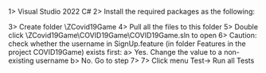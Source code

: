1> Visual Studio 2022 C#
2> Install the required packages as the following:
<PackageReference Include="BoDi" Version="1.5.0" />
<PackageReference Include="DotNetSeleniumExtras.PageObjects" Version="3.11.0" />
<PackageReference Include="DotNetSeleniumExtras.PageObjects.Core" Version="4.0.1" />
<PackageReference Include="DotNetSeleniumExtras.WaitHelpers" Version="3.11.0" />
<PackageReference Include="FluentAssertions" Version="6.5.1" />
<PackageReference Include="Gherkin" Version="22.0.0" />
<PackageReference Include="Microsoft.NET.Test.Sdk" Version="17.1.0" />
<PackageReference Include="Newtonsoft.Json" Version="13.0.1" />
<packageReference Include="NUnit" version="3.13.2" />
<packageReference Include="NUnit3TestAdapter" version="4.2.1" />
<PackageReference Include="Selenium.Support" Version="4.1.0" />
<PackageReference Include="Selenium.WebDriver" Version="4.1.0" />
<PackageReference Include="Selenium.WebDriver.ChromeDriver" Version="100.0.4896.6000" />
<PackageReference Include="Selenium.WebDriver.GeckoDriver" Version="0.31.0" />
<PackageReference Include="SpecFlow" Version="3.9.52" />
<PackageReference Include="SpecFlow.Internal.Json" Version="1.0.8" />

<PackageReference Include="SpecFlow.NUnit" Version="3.9.52" />
<PackageReference Include="SpecFlow.Tools.MsBuild.Generation" Version="3.9.52" />

<PackageReference Include="System.IO" version="4.3.0" />
<PackageReference Include="System.Net.Http" version="4.3.4" />
<PackageReference Include="System.Runtime" version="4.3.1" />
<PackageReference Include="System.Runtime.CompilerServices.Unsafe" version="6.0.0" />
<PackageReference Include="System.Security.Cryptography.Algorithms" version="4.3.1" />
<PackageReference Include="System.Security.Cryptography.Encoding" version="4.3.0" />
<PackageReference Include="System.Security.Cryptography.Primitives" version="4.3.0" />
<PackageReference Include="System.Security.Cryptography.X509Certificates" version="4.3.2" />
<PackageReference Include="System.Threading.Tasks.Extensions" version="4.5.4" />
<PackageReference Include="System.ValueTuple" version="4.5.0" />
3> Create folder \ZCovid19Game
4> Pull all the files to this folder
5> Double click \ZCovid19Game\COVID19Game\COVID19Game.sln to open
6> Caution: check whether the username in SignUp.feature (in folder Features in the project COVID19Game) exists first:
      a> Yes. Change the value to a non-existing username
      b> No. Go to step 7>
7> Click menu Test-> Run all Tests
